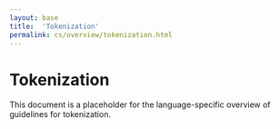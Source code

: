 ```yaml
---
layout: base
title:  'Tokenization'
permalink: cs/overview/tokenization.html
---
```


# Tokenization

This document is a placeholder for the language-specific overview of
guidelines for tokenization.
